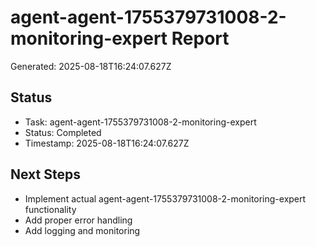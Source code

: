 # agent-agent-1755379731008-2-monitoring-expert Report

Generated: 2025-08-18T16:24:07.627Z

## Status
- Task: agent-agent-1755379731008-2-monitoring-expert
- Status: Completed
- Timestamp: 2025-08-18T16:24:07.627Z

## Next Steps
- Implement actual agent-agent-1755379731008-2-monitoring-expert functionality
- Add proper error handling
- Add logging and monitoring
